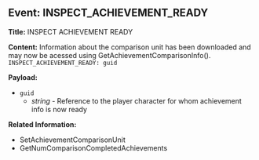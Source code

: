 ## Event: INSPECT_ACHIEVEMENT_READY

**Title:** INSPECT ACHIEVEMENT READY

**Content:**
Information about the comparison unit has been downloaded and may now be acessed using GetAchievementComparisonInfo().
`INSPECT_ACHIEVEMENT_READY: guid`

**Payload:**
- `guid`
  - *string* - Reference to the player character for whom achievement info is now ready

**Related Information:**
- SetAchievementComparisonUnit
- GetNumComparisonCompletedAchievements